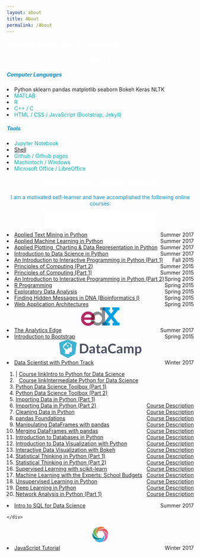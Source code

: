 ```yaml
---
layout: about
title: About
permalink: /About
---
```


<!-- Greeting -->
<div class="row mt-3">
	<div class="col-12">
		<h5 style="color: white;">Thanks for stopping by my personal website!</h5>
	</div>
</div>


<!-- SKILLS -->
<div class="row mt-4">
	<div class="col-12">
		<h3 style="color: white; text-align: center;">SKILLS</h3>
	</div>
</div>
<div class="row mt-2">
	<div class="col-6">
		<h5 style="color: #088ed1;">Computer Languages</h5>
		<li><span class="badge badge-success">Python</span>
			<span class="badge badge-info">sklearn</span>
			<span class="badge badge-info">pandas</span>
			<span class="badge badge-info">matplotlib</span>
			<span class="badge badge-info">seaborn</span>
			<span class="badge badge-info">Bokeh</span>
			<span class="badge badge-info">Keras</span>
			<span class="badge badge-info">NLTK</span>
		</li>
		<li><span style="color: #00b1b3;">MATLAB</span></li>
		<li><span style="color: #00b1b3;">R</span></li>
		<li><span style="color: #00b1b3;">C++ / C</span></li>
		<li><span style="color: #00b1b3;">HTML / CSS / JavaScript (Bootstrap, Jekyll)</span></li>
	</div>
	<div class="col-6">
		<h5 style="color: #088ed1;">Tools</h5>
		<li><span style="color: #00b1b3;">Jupyter Notebook</span></li>
		<li><span style="color: #00b1b3;"><a href="/shell_command">Shell</a></span></li>
		<li><span style="color: #00b1b3;">Github / Github pages</span></li>
		<li><span style="color: #00b1b3;">Machintoch / Windows</span></li>
		<li><span style="color: #00b1b3;">Microsoft Office / LibreOffice</span></li>
	</div>
</div>


<!-- CERTIFICATIONS -->
<div class="row mt-4">
	<div class="col-12">
		<h3 style="color: white; text-align: center;">CERTIFICATIONS / ACCOMPLISHMENTS</h3>
		<p style="color: #088ed1; text-align: center;">I am a motivated self-learner and have accomplished the following online courses:</p>
	</div>
</div>

<!-- Coursera -->
<div class="row mt-2">
	<div class="col-12" style="text-align: center">
		<a href="https://www.coursera.org/" style="text-align: center">
			<img src="/figure/coursera_logo_white.png" height="50px">
		</a>
	</div>
</div>
<div class="row mt-2">
	<div class="col-12">
		<li>
			<a href="https://www.coursera.org/account/accomplishments/records/WHDZHN5SR57Q" style="text-align:left;">Applied Text Mining in Python<span style="float:right;">Summer 2017</span></a>
		</li>
		<li>
			<a href="https://www.coursera.org/account/accomplishments/records/HAVR2LPDUY6T" style="text-align:left;">Applied Machine Learning in Python<span style="float:right;">Summer 2017</span></a>
		</li>
		<li>
			<a href="https://www.coursera.org/account/accomplishments/records/JR63V3QZBM3H" style="text-align:left;">Applied Plotting, Charting & Data Representation in Python<span style="float:right;">Summer 2017</span></a>
		</li>
		<li>
			<a href="https://www.coursera.org/account/accomplishments/records/VWB2JHD6V4VW" style="text-align:left;">Introduction to Data Science in Python<span style="float:right;">Summer 2017</span></a>
		</li>
		<li>
			<a href="https://www.coursera.org/account/accomplishments/records/cUBQ6GZTBJpDbqBM" style="text-align:left;">An Introduction to Interactive Programming in Python (Part 1)<span style="float:right;">Fall 2015</span></a>
		</li>
		<li>
			<a href="https://www.coursera.org/account/accomplishments/records/hJrTwSuq5MrzrEP6" style="text-align:left;">Principles of Computing (Part 2)<span style="float:right;">Summer 2015</span></a>
		</li>
		<li>
			<a href="https://www.coursera.org/account/accomplishments/records/9J3nWfsKJVSWwDRr" style="text-align:left;">Principles of Computing (Part 1)<span style="float:right;">Summer 2015</span></a>
		</li>
		<li>
			<a href="https://www.coursera.org/account/accomplishments/records/k6G4pZtbe7rj7S8S" style="text-align:left;">An Introduction to Interactive Programming in Python (Part 2)<span style="float:right;">Spring 2015</span></a>
		</li>
		<li>
			<a href="https://www.coursera.org/account/accomplishments/records/msDpxbeahb7YExbY" style="text-align:left;">R Programming<span style="float:right;">Spring 2015</span></a>
		</li>
		<li>
			<a href="https://www.coursera.org/account/accomplishments/records/95TukTLqDAza3mX5" style="text-align:left;">Exploratory Data Analysis<span style="float:right;">Spring 2015</span></a>
		</li>
		<li>
			<a href="https://www.coursera.org/account/accomplishments/records/YEPs6vGBYLC2dEkS" style="text-align:left;">Finding Hidden Messages in DNA (Bioinformatics I)<span style="float:right;">Spring 2015</span></a>
		</li>
		<li>
			<a href="https://www.coursera.org/account/accomplishments/records/Us8qRdPrxUeSmffC" style="text-align:left;">Web Application Architectures<span style="float:right;">Spring 2015</span></a>
		</li>
	</div>
</div>


<!-- edX -->
<div class="row mt-4">
	<div class="col-12" style="text-align: center">
		<a href="https://courses.edx.org/">
			<img src="/figure/edx_logo.png" height="50px" style="text-align: center;">
		</a>
	</div>
</div>
<div class="row mt-2">
	<div class="col-12">
	<li>
		<a href="https://courses.edx.org/certificates/92a3d320d1fe47f78395c120b9987df8" style="text-align:left;">The Analytics Edge<span style="float:right;">Summer 2017</span></a>
	</li>
	<li>
		<a href="https://s3.amazonaws.com/verify.edx.org/downloads/f0298ad775f1400baee4bac2de471cec/Certificate.pdf" style="text-align:left;">Introduction to Bootstrap<span style="float:right;">Spring 2015</span></a>
	</li>
	</div>
</div>


<!-- DataCampl -->
<div class="row mt-4">
	<div class="col-12" style="text-align: center">
		<a href="https://www.datacamp.com/home">
			<img src="/figure/logo_DataCamp.png" height="50px" style="text-align: center;">
		</a>
	</div>
</div>
<div class="row mt-2">
	<div class="col-12">
		<li>
			<a href="https://www.datacamp.com/statement-of-accomplishment/track/7e20005bfd5326d75d30edda9661e46e9579f7b5" style="text-align: left;">Data Scientist with Python Track<span style="float: right;">Winter 2017</span></a>
		</li>
		<div class="container">
			<ol>
				<li>
					<a href="https://www.datacamp.com/statement-of-accomplishment/course/578e08aa110e94cbb9766bbe801f8ce43afff99d" style="text-align: left;">Intro to Python for Data Science</a><span style="float: left;"> | <a href="https://www.datacamp.com/courses/intro-to-python-for-data-science">Course link</a></span>
				</li>
				<li>
					<a href="https://www.datacamp.com/statement-of-accomplishment/course/5962361cb34d8ee02c210a9fed5c5c623b9838b5" style="text-align: left;">Intermediate Python for Data Science</a><span style="float: left; color: white;"> / <a href="https://www.datacamp.com/courses/intermediate-python-for-data-science">Course link</a></span>
				</li>
				<li>
					<a href="https://www.datacamp.com/statement-of-accomplishment/course/c266424d8fb42dec744a312daa55ef6fa6d91a67" style="text-align: left;">Python Data Science Toolbox (Part 1)</a>
				</li>
				<li>
					<a href="https://www.datacamp.com/statement-of-accomplishment/course/fef84eff554b4e52c0db4f4bb53457899b3d7e28" style="text-align: left;">Python Data Science Toolbox (Part 2)</a>
				</li>
				<li>
					<a href="https://www.datacamp.com/statement-of-accomplishment/course/843dbd3bb9d5657555a3a4c29a34567761325ab0" style="text-align: left;">Importing Data in Python (Part 1)</a>
				</li>
				<li>
					<a href="https://www.datacamp.com/statement-of-accomplishment/course/7b0d6a185b9e560c42e1cdc2c464859ae3cd7b31" style="text-align: left;">Importing Data in Python (Part 2)</a><span style="float: right;"><a href="https://www.datacamp.com/courses/importing-data-in-python-part-2">Course Description</a></span>
				</li>
				<li>
					<a href="https://www.datacamp.com/statement-of-accomplishment/course/d57ef00e5bbf31102f846ad578f19a300cbb254a" style="text-align: left;">Cleaning Data in Python</a><span style="float: right;"><a href="https://www.datacamp.com/courses/cleaning-data-in-python">Course Description</a></span>
				</li>
				<li>
					<a href="https://www.datacamp.com/statement-of-accomplishment/course/02a219d1ac7ec3f84b55dafdbe5d01f6f313fc9c" style="text-align: left;">pandas Foundations</a><span style="float: right;"><a href="https://www.datacamp.com/courses/pandas-foundations">Course Description</a></span>
				</li>
				<li>
					<a href="https://www.datacamp.com/statement-of-accomplishment/course/a0822b8fd067f1a9fbf417b193e163791eca0925" style="text-align: left;">Manipulating DataFrames with pandas</a><span style="float: right;"><a href="https://www.datacamp.com/courses/manipulating-dataframes-with-pandas">Course Description</a></span>
				</li>
				<li>
					<a href="https://www.datacamp.com/statement-of-accomplishment/course/a89cf4b4f59350b91d16073463c678dafdc636ae" style="text-align: left;">Merging DataFrames with pandas</a><span style="float: right;"><a href="https://www.datacamp.com/courses/merging-dataframes-with-pandas">Course Description</a></span>
				</li>
				<li>
					<a href="https://www.datacamp.com/statement-of-accomplishment/course/d6c3e83a1a7e619b51224f0b88ee9dd7fee98bf0" style="text-align: left;">Introduction to Databases in Python</a><span style="float: right;"><a href="https://www.datacamp.com/courses/introduction-to-relational-databases-in-python">Course Description</a></span>
				</li>
				<li>
					<a href="https://www.datacamp.com/statement-of-accomplishment/course/60d2e97592af9e1da5ef1e38291edfce4c9bc2b1" style="text-align: left;">Introduction to Data Visualization with Python</a><span style="float: right;"><a href="https://www.datacamp.com/courses/introduction-to-data-visualization-with-python">Course Description</a></span>
				</li>
				<li>
					<a href="https://www.datacamp.com/statement-of-accomplishment/course/45c6fc2c69c036bc3b08c3468377396fd9b38899" style="text-align: left;">Interactive Data Visualization with Bokeh</a><span style="float: right;"><a href="https://www.datacamp.com/courses/interactive-data-visualization-with-bokeh">Course Description</a></span>
				</li>
				<li>
					<a href="https://www.datacamp.com/statement-of-accomplishment/course/b3b20cdc77583934289f163e3f9bb6ca8b07c057" style="text-align: left;">Statistical Thinking in Python (Part 1)</a><span style="float: right;"><a href="https://www.datacamp.com/courses/statistical-thinking-in-python-part-1">Course Description</a></span>
				</li>
				<li>
					<a href="https://www.datacamp.com/statement-of-accomplishment/course/38f86efe8a37dab66acec2cf26d27ff774573627" style="text-align: left;">Statistical Thinking in Python (Part 2)</a><span style="float: right;"><a href="https://www.datacamp.com/courses/statistical-thinking-in-python-part-2">Course Description</a></span>
				</li>
				<li>
					<a href="https://www.datacamp.com/statement-of-accomplishment/course/864123b9af721d26a8c8729950cb3e2c60a4e343" style="text-align: left;">Supervised Learning with scikit-learn</a><span style="float: right;"><a href="https://www.datacamp.com/courses/supervised-learning-with-scikit-learn">Course Description</a></span>
				</li>
				<li>
					<a href="https://www.datacamp.com/statement-of-accomplishment/course/9550f0b6bf8e0e390d6363a13b43c393f90b05c2" style="text-align: left;">Machine Learning with the Experts: School Budgets</a><span style="float: right;"><a href="https://www.datacamp.com/courses/machine-learning-with-the-experts-school-budgets">Course Description</a></span>
				</li>
				<li>
					<a href="https://www.datacamp.com/statement-of-accomplishment/course/4c33367b6b5a555877344dc9425556ba1174cea0" style="text-align: left;">Unsupervised Learning in Python</a><span style="float: right;"><a href="https://www.datacamp.com/courses/unsupervised-learning-in-python">Course Description</a></span>
				</li>
				<li>
					<a href="https://www.datacamp.com/statement-of-accomplishment/course/c5d0ccc0363038a6453c986e619618f8c859d37d" style="text-align: left;">Deep Learning in Python</a><span style="float: right;"><a href="https://www.datacamp.com/courses/deep-learning-in-python">Course Description</a></span>
				</li>
				<li>
					<a href="https://www.datacamp.com/statement-of-accomplishment/course/552000f800b43bded72b68cae5c6047202a182aa" style="text-align: left;">Network Analysis in Python (Part 1)</a><span style="float: right;"><a href="https://www.datacamp.com/courses/network-analysis-in-python-part-1">Course Description</a></span>
				</li>
			</ol>
		</div>
		<li>
			<a href="https://www.datacamp.com/statement-of-accomplishment/course/941f0c26cc137ff1830203547c51b11c8fe30e3d" style="text-align: left;">Intro to SQL for Data Science<span style="float: right;">Summer 2017</span></a>
		</li>

	</div>
</div>


<!-- SoloLearn -->
<div class="row mt-4">
	<div class="col-12" style="text-align: center;">
		<a href="https://www.sololearn.com/">
			<img src="/figure/logo_soloLearn.png" height="50px" style="text-align: center;">
		</a>
	</div>
</div>
<div class="row mt-2 mb-3">
	<div class="col-12">
		<li>
			<a href="https://www.sololearn.com/Certificate/1024-3944609/pdf/" style="text-align: left;">JavaScript Tutorial<span style="float: right;">Winter 2017</span></a>
		</li>
	</div>
</div>

